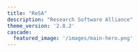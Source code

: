 ```yaml
---
title: "ReSA"
description: "Research Software Alliance"
theme_version: '2.8.2'
cascade:
  featured_image: '/images/main-hero.png'
---
```

